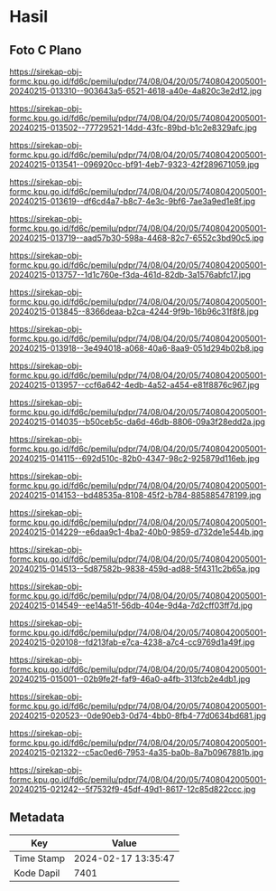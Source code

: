 # Hasil

## Foto C Plano

https://sirekap-obj-formc.kpu.go.id/fd6c/pemilu/pdpr/74/08/04/20/05/7408042005001-20240215-013310--903643a5-6521-4618-a40e-4a820c3e2d12.jpg

https://sirekap-obj-formc.kpu.go.id/fd6c/pemilu/pdpr/74/08/04/20/05/7408042005001-20240215-013502--77729521-14dd-43fc-89bd-b1c2e8329afc.jpg

https://sirekap-obj-formc.kpu.go.id/fd6c/pemilu/pdpr/74/08/04/20/05/7408042005001-20240215-013541--096920cc-bf91-4eb7-9323-42f289671059.jpg

https://sirekap-obj-formc.kpu.go.id/fd6c/pemilu/pdpr/74/08/04/20/05/7408042005001-20240215-013619--df6cd4a7-b8c7-4e3c-9bf6-7ae3a9ed1e8f.jpg

https://sirekap-obj-formc.kpu.go.id/fd6c/pemilu/pdpr/74/08/04/20/05/7408042005001-20240215-013719--aad57b30-598a-4468-82c7-6552c3bd90c5.jpg

https://sirekap-obj-formc.kpu.go.id/fd6c/pemilu/pdpr/74/08/04/20/05/7408042005001-20240215-013757--1d1c760e-f3da-461d-82db-3a1576abfc17.jpg

https://sirekap-obj-formc.kpu.go.id/fd6c/pemilu/pdpr/74/08/04/20/05/7408042005001-20240215-013845--8366deaa-b2ca-4244-9f9b-16b96c31f8f8.jpg

https://sirekap-obj-formc.kpu.go.id/fd6c/pemilu/pdpr/74/08/04/20/05/7408042005001-20240215-013918--3e494018-a068-40a6-8aa9-051d294b02b8.jpg

https://sirekap-obj-formc.kpu.go.id/fd6c/pemilu/pdpr/74/08/04/20/05/7408042005001-20240215-013957--ccf6a642-4edb-4a52-a454-e81f8876c967.jpg

https://sirekap-obj-formc.kpu.go.id/fd6c/pemilu/pdpr/74/08/04/20/05/7408042005001-20240215-014035--b50ceb5c-da6d-46db-8806-09a3f28edd2a.jpg

https://sirekap-obj-formc.kpu.go.id/fd6c/pemilu/pdpr/74/08/04/20/05/7408042005001-20240215-014115--692d510c-82b0-4347-98c2-925879d116eb.jpg

https://sirekap-obj-formc.kpu.go.id/fd6c/pemilu/pdpr/74/08/04/20/05/7408042005001-20240215-014153--bd48535a-8108-45f2-b784-885885478199.jpg

https://sirekap-obj-formc.kpu.go.id/fd6c/pemilu/pdpr/74/08/04/20/05/7408042005001-20240215-014229--e6daa9c1-4ba2-40b0-9859-d732de1e544b.jpg

https://sirekap-obj-formc.kpu.go.id/fd6c/pemilu/pdpr/74/08/04/20/05/7408042005001-20240215-014513--5d87582b-9838-459d-ad88-5f4311c2b65a.jpg

https://sirekap-obj-formc.kpu.go.id/fd6c/pemilu/pdpr/74/08/04/20/05/7408042005001-20240215-014549--ee14a51f-56db-404e-9d4a-7d2cff03ff7d.jpg

https://sirekap-obj-formc.kpu.go.id/fd6c/pemilu/pdpr/74/08/04/20/05/7408042005001-20240215-020108--fd213fab-e7ca-4238-a7c4-cc9769d1a49f.jpg

https://sirekap-obj-formc.kpu.go.id/fd6c/pemilu/pdpr/74/08/04/20/05/7408042005001-20240215-015001--02b9fe2f-faf9-46a0-a4fb-313fcb2e4db1.jpg

https://sirekap-obj-formc.kpu.go.id/fd6c/pemilu/pdpr/74/08/04/20/05/7408042005001-20240215-020523--0de90eb3-0d74-4bb0-8fb4-77d0634bd681.jpg

https://sirekap-obj-formc.kpu.go.id/fd6c/pemilu/pdpr/74/08/04/20/05/7408042005001-20240215-021322--c5ac0ed6-7953-4a35-ba0b-8a7b0967881b.jpg

https://sirekap-obj-formc.kpu.go.id/fd6c/pemilu/pdpr/74/08/04/20/05/7408042005001-20240215-021242--5f7532f9-45df-49d1-8617-12c85d822ccc.jpg


## Metadata

| Key        | Value               |
| ---------- | ------------------- |
| Time Stamp | 2024-02-17 13:35:47 |
| Kode Dapil | 7401                |




